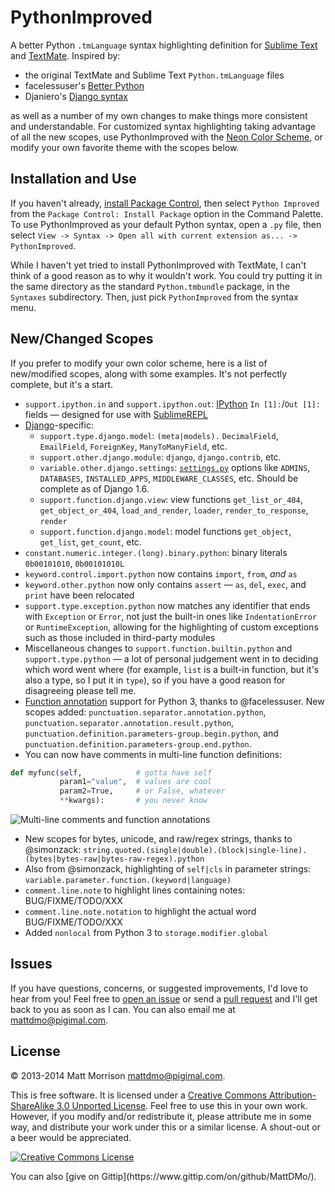 # PythonImproved

A better Python `.tmLanguage` syntax highlighting definition for [Sublime Text](http://www.sublimetext.com) and [TextMate](http://www.macromates.com). Inspired by:

- the original TextMate and Sublime Text `Python.tmLanguage` files
- facelessuser's [Better Python](https://github.com/facelessuser/sublime-languages)
- Djaniero's [Django syntax](https://github.com/squ1b3r/Djaneiro)

as well as a number of my own changes to make things more consistent and understandable. For customized syntax highlighting taking advantage of all the new scopes, use PythonImproved with the [Neon Color Scheme](https://sublime.wbond.net/packages/Neon%20Color%20Scheme), or modify your own favorite theme with the scopes below.

## Installation and Use

If you haven't already, [install Package Control](https://sublime.wbond.net/installation), then select `Python Improved` from the `Package Control: Install Package` option in the Command Palette. To use PythonImproved as your default Python syntax, open a `.py` file, then select `View -> Syntax -> Open all with current extension as... -> PythonImproved`.

While I haven't yet tried to install PythonImproved with TextMate, I can't think of a good reason as to why it wouldn't work. You could try putting it in the same directory as the standard `Python.tmbundle` package, in the `Syntaxes` subdirectory. Then, just pick `PythonImproved` from the syntax menu.

## New/Changed Scopes

If you prefer to modify your own color scheme, here is a list of new/modified scopes, along with some examples. It's not perfectly complete, but it's a start.

- `support.ipython.in` and `support.ipython.out`: [IPython](http://ipython.org) `In [1]:`/`Out [1]:` fields &mdash; designed for use with [SublimeREPL](https://sublime.wbond.net/packages/SublimeREPL)
- [Django](http://www.djangoproject.com)-specific:
    - `support.type.django.model`: `(meta|models).` `DecimalField`, `EmailField`, `ForeignKey`, `ManyToManyField`, etc.
    - `support.other.django.module`: `django`, `django.contrib`, etc.
    - `variable.other.django.settings`: [`settings.py`](https://docs.djangoproject.com/en/1.6/ref/settings/) options like `ADMINS`, `DATABASES`, `INSTALLED_APPS`, `MIDDLEWARE_CLASSES`, etc. Should be complete as of Django 1.6.
    - `support.function.django.view`: view functions `get_list_or_404`, `get_object_or_404`, `load_and_render`, `loader`, `render_to_response`, `render`
    - `support.function.django.model`: model functions `get_object`, `get_list`, `get_count`, etc.
- `constant.numeric.integer.(long).binary.python`: binary literals `0b00101010`, `0b00101010L`
- `keyword.control.import.python` now contains `import`, `from`, _and_ `as`
- `keyword.other.python` now only contains `assert` &mdash; `as`, `del`, `exec`, and `print` have been relocated
- `support.type.exception.python` now matches any identifier that ends with `Exception` or `Error`, not just the built-in ones like `IndentationError` or `RuntimeException`, allowing for the highlighting of custom exceptions such as those included in third-party modules
- Miscellaneous changes to `support.function.builtin.python` and `support.type.python` &mdash; a lot of personal judgement went in to deciding which word went where (for example, `list` is a built-in function, but it's also a type, so I put it in `type`), so if you have a good reason for disagreeing please tell me.
- [Function annotation](http://www.python.org/dev/peps/pep-3107/) support for Python 3, thanks to @facelessuser.  New scopes added: `punctuation.separator.annotation.python`, `punctuation.separator.annotation.result.python`, `punctuation.definition.parameters-group.begin.python`, and `punctuation.definition.parameters-group.end.python`.
- You can now have comments in multi-line function definitions:

```python
def myfunc(self,            # gotta have self
           param1="value",  # values are cool
           param2=True,     # or False, whatever
           **kwargs):       # you never know
```

![Multi-line comments and function annotations](http://pigimal.com/img/github/python_annotations.png)

- New scopes for bytes, unicode, and raw/regex strings, thanks to @simonzack: `string.quoted.(single|double).(block|single-line).(bytes|bytes-raw|bytes-raw-regex).python`
- Also from @simonzack, highlighting of `self|cls` in parameter strings: `variable.parameter.function.(keyword|language)`
- `comment.line.note` to highlight lines containing notes: BUG/FIXME/TODO/XXX
- `comment.line.note.notation` to highlight the actual word BUG/FIXME/TODO/XXX
- Added `nonlocal` from Python 3 to `storage.modifier.global`

## Issues

If you have questions, concerns, or suggested improvements, I'd love to hear from you! Feel free to [open an issue](https://github.com/MattDMo/PythonImproved/issues/new) or send a [pull request](https://github.com/MattDMo/PythonImproved/compare/) and I'll get back to you as soon as I can. You can also email me at <mattdmo@pigimal.com>.


## License

&copy; 2013-2014 Matt Morrison <mattdmo@pigimal.com>.

This is free software. It is licensed under a <a rel="license" href="http://creativecommons.org/licenses/by-sa/3.0/">Creative Commons Attribution-ShareAlike 3.0 Unported License</a>. Feel free to use this in your own work. However, if you modify and/or redistribute it, please attribute me in some way, and distribute your work under this or a similar license. A shout-out or a beer would be appreciated.

<a rel="license" href="http://creativecommons.org/licenses/by-sa/3.0/"><img alt="Creative Commons License" style="border-width:0;align:center" src="http://i.creativecommons.org/l/by-sa/3.0/88x31.png" /></a>

<p>
You can also [give on Gittip](https://www.gittip.com/on/github/MattDMo/).

